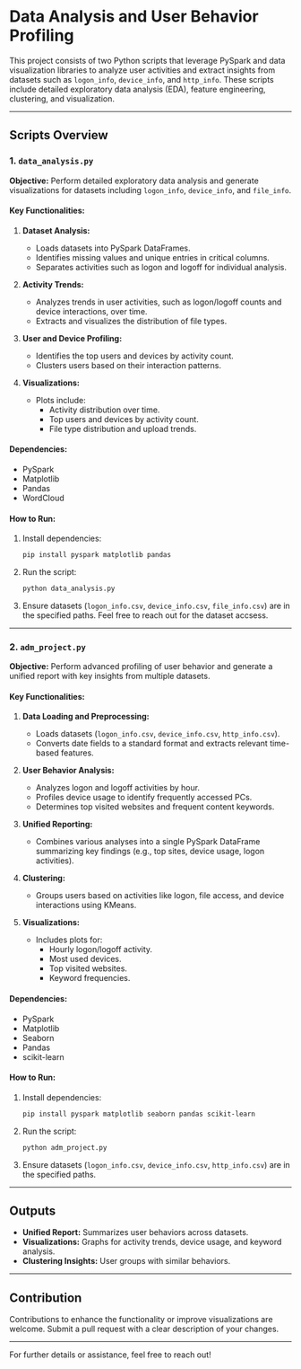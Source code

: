 # Data Analysis and User Behavior Profiling

This project consists of two Python scripts that leverage PySpark and data visualization libraries to analyze user activities and extract insights from datasets such as `logon_info`, `device_info`, and `http_info`. These scripts include detailed exploratory data analysis (EDA), feature engineering, clustering, and visualization.

---

## Scripts Overview

### 1. `data_analysis.py`

**Objective:** Perform detailed exploratory data analysis and generate visualizations for datasets including `logon_info`, `device_info`, and `file_info`.

#### Key Functionalities:
1. **Dataset Analysis:**
   - Loads datasets into PySpark DataFrames.
   - Identifies missing values and unique entries in critical columns.
   - Separates activities such as logon and logoff for individual analysis.

2. **Activity Trends:**
   - Analyzes trends in user activities, such as logon/logoff counts and device interactions, over time.
   - Extracts and visualizes the distribution of file types.

3. **User and Device Profiling:**
   - Identifies the top users and devices by activity count.
   - Clusters users based on their interaction patterns.

4. **Visualizations:**
   - Plots include:
     - Activity distribution over time.
     - Top users and devices by activity count.
     - File type distribution and upload trends.

#### Dependencies:
- PySpark
- Matplotlib
- Pandas
- WordCloud

#### How to Run:
1. Install dependencies:
   ```bash
   pip install pyspark matplotlib pandas
   ```
2. Run the script:
   ```bash
   python data_analysis.py
   ```
3. Ensure datasets (`logon_info.csv`, `device_info.csv`, `file_info.csv`) are in the specified paths.
   Feel free to reach out for the dataset accsess.
---

### 2. `adm_project.py`

**Objective:** Perform advanced profiling of user behavior and generate a unified report with key insights from multiple datasets.

#### Key Functionalities:
1. **Data Loading and Preprocessing:**
   - Loads datasets (`logon_info.csv`, `device_info.csv`, `http_info.csv`).
   - Converts date fields to a standard format and extracts relevant time-based features.

2. **User Behavior Analysis:**
   - Analyzes logon and logoff activities by hour.
   - Profiles device usage to identify frequently accessed PCs.
   - Determines top visited websites and frequent content keywords.

3. **Unified Reporting:**
   - Combines various analyses into a single PySpark DataFrame summarizing key findings (e.g., top sites, device usage, logon activities).

4. **Clustering:**
   - Groups users based on activities like logon, file access, and device interactions using KMeans.

5. **Visualizations:**
   - Includes plots for:
     - Hourly logon/logoff activity.
     - Most used devices.
     - Top visited websites.
     - Keyword frequencies.

#### Dependencies:
- PySpark
- Matplotlib
- Seaborn
- Pandas
- scikit-learn

#### How to Run:
1. Install dependencies:
   ```bash
   pip install pyspark matplotlib seaborn pandas scikit-learn
   ```
2. Run the script:
   ```bash
   python adm_project.py
   ```
3. Ensure datasets (`logon_info.csv`, `device_info.csv`, `http_info.csv`) are in the specified paths.

---

## Outputs
- **Unified Report:** Summarizes user behaviors across datasets.
- **Visualizations:** Graphs for activity trends, device usage, and keyword analysis.
- **Clustering Insights:** User groups with similar behaviors.

---

## Contribution
Contributions to enhance the functionality or improve visualizations are welcome. Submit a pull request with a clear description of your changes.

---

For further details or assistance, feel free to reach out!

